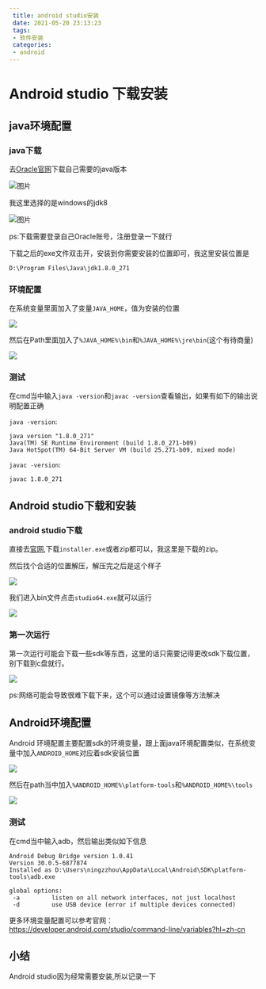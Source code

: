 ```yaml
---
 title: android studio安装 
 date: 2021-05-20 23:13:23 
 tags: 
 - 软件安装
 categories:
 - android 
---
```



# Android studio 下载安装

## java环境配置

### java下载

去[Oracle官网](https://www.oracle.com/java/technologies/javase-downloads.html)下载自己需要的java版本

<!--more-->

![图片](https://cdn.jsdelivr.net/gh/zhou-ning/blog-image-bed@main/android/企业微信截图_16104173834716.png)

我这里选择的是windows的jdk8

![图片](https://cdn.jsdelivr.net/gh/zhou-ning/blog-image-bed@main/android/企业微信截图_16104172348073.png)

ps:下载需要登录自己Oracle账号，注册登录一下就行

下载之后的exe文件双击开，安装到你需要安装的位置即可，我这里安装位置是

`D:\Program Files\Java\jdk1.8.0_271`



### 环境配置

在系统变量里面加入了变量`JAVA_HOME`，值为安装的位置

![](https://cdn.jsdelivr.net/gh/zhou-ning/blog-image-bed@main/android/image-20210113195035403.png)

然后在Path里面加入了`%JAVA_HOME%\bin`和`%JAVA_HOME%\jre\bin`(这个有待商量)

![](https://cdn.jsdelivr.net/gh/zhou-ning/blog-image-bed@main/android/image-20210113195354124.png)

### 测试

在cmd当中输入`java -version`和`javac -version`查看输出，如果有如下的输出说明配置正确

`java -version`:

```
java version "1.8.0_271"
Java(TM) SE Runtime Environment (build 1.8.0_271-b09)
Java HotSpot(TM) 64-Bit Server VM (build 25.271-b09, mixed mode)
```

`javac -version`:

```
javac 1.8.0_271
```

## Android studio下载和安装

### android studio下载

直接去[官网](https://developer.android.com/studio?hl=zh-cn),下载`installer.exe`或者zip都可以，我这里是下载的zip。

然后找个合适的位置解压，解压完之后是这个样子

![](https://cdn.jsdelivr.net/gh/zhou-ning/blog-image-bed@main/android/image-20210114095707274.png)

我们进入bin文件点击`studio64.exe`就可以运行

![](https://cdn.jsdelivr.net/gh/zhou-ning/blog-image-bed@main/android/image-20210114095925560.png)

### 第一次运行

第一次运行可能会下载一些sdk等东西，这里的话只需要记得更改sdk下载位置，别下载到c盘就行。

![](https://cdn.jsdelivr.net/gh/zhou-ning/blog-image-bed@main/android/企业微信截图_16105903698073.png)

ps:网络可能会导致很难下载下来，这个可以通过设置镜像等方法解决

## Android环境配置

Android 环境配置主要配置sdk的环境变量，跟上面java环境配置类似，在系统变量中加入`ANDROID_HOME`对应着sdk安装位置

![](https://cdn.jsdelivr.net/gh/zhou-ning/blog-image-bed@main/android/企业微信截图_16106158683453.png)

然后在path当中加入`%ANDROID_HOME%\platform-tools`和`%ANDROID_HOME%\tools`

![](https://cdn.jsdelivr.net/gh/zhou-ning/blog-image-bed@main/android/image-20210114172309012.png)

### 测试

在cmd当中输入adb，然后输出类似如下信息

```
Android Debug Bridge version 1.0.41
Version 30.0.5-6877874
Installed as D:\Users\ningzzhou\AppData\Local\Android\SDK\platform-tools\adb.exe

global options:
 -a         listen on all network interfaces, not just localhost
 -d         use USB device (error if multiple devices connected)
```

更多环境变量配置可以参考官网：https://developer.android.com/studio/command-line/variables?hl=zh-cn

## 小结

Android studio因为经常需要安装,所以记录一下